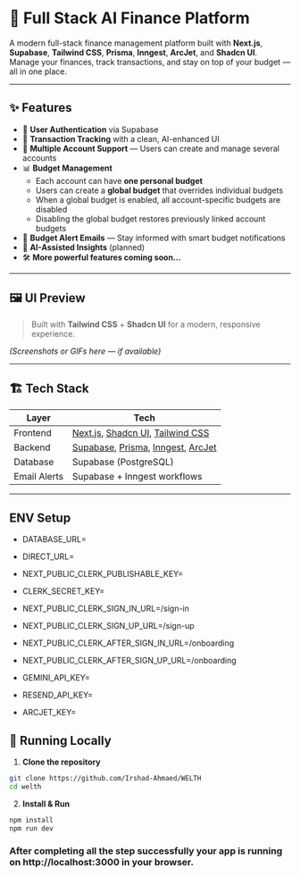 # 💸 Full Stack AI Finance Platform

A modern full-stack finance management platform built with **Next.js**, **Supabase**, **Tailwind CSS**, **Prisma**, **Inngest**, **ArcJet**, and **Shadcn UI**.  
Manage your finances, track transactions, and stay on top of your budget — all in one place.

---

## ✨ Features

- 🔐 **User Authentication** via Supabase
- 🧾 **Transaction Tracking** with a clean, AI-enhanced UI
- 🧮 **Multiple Account Support** — Users can create and manage several accounts
- 📊 **Budget Management**
  - Each account can have **one personal budget**
  - Users can create a **global budget** that overrides individual budgets
  - When a global budget is enabled, all account-specific budgets are disabled
  - Disabling the global budget restores previously linked account budgets
- 📧 **Budget Alert Emails** — Stay informed with smart budget notifications
- 🧠 **AI-Assisted Insights** (planned)
- 🛠️ **More powerful features coming soon...**

---

## 🖼️ UI Preview

> Built with **Tailwind CSS** + **Shadcn UI** for a modern, responsive experience.

*(Screenshots or GIFs here — if available)*

---

## 🏗️ Tech Stack

| Layer         | Tech                                    |
|--------------|------------------------------------------|
| Frontend     | [Next.js](https://nextjs.org), [Shadcn UI](https://ui.shadcn.com), [Tailwind CSS](https://tailwindcss.com) |
| Backend      | [Supabase](https://supabase.io), [Prisma](https://www.prisma.io), [Inngest](https://www.inngest.com), [ArcJet](https://arcjet.com) |
| Database     | Supabase (PostgreSQL)                    |
| Email Alerts | Supabase + Inngest workflows             |

---

## ENV Setup
- DATABASE_URL=
- DIRECT_URL=

- NEXT_PUBLIC_CLERK_PUBLISHABLE_KEY=
- CLERK_SECRET_KEY=
- NEXT_PUBLIC_CLERK_SIGN_IN_URL=/sign-in
- NEXT_PUBLIC_CLERK_SIGN_UP_URL=/sign-up
- NEXT_PUBLIC_CLERK_AFTER_SIGN_IN_URL=/onboarding
- NEXT_PUBLIC_CLERK_AFTER_SIGN_UP_URL=/onboarding

- GEMINI_API_KEY=

- RESEND_API_KEY=

- ARCJET_KEY=

## 🧪 Running Locally

1. **Clone the repository**

```bash
git clone https://github.com/Irshad-Ahmaed/WELTH
cd welth 
```

2. **Install & Run**

```bash
npm install
npm run dev
```

### After completing all the step successfully your app is running on http://localhost:3000 in your browser.